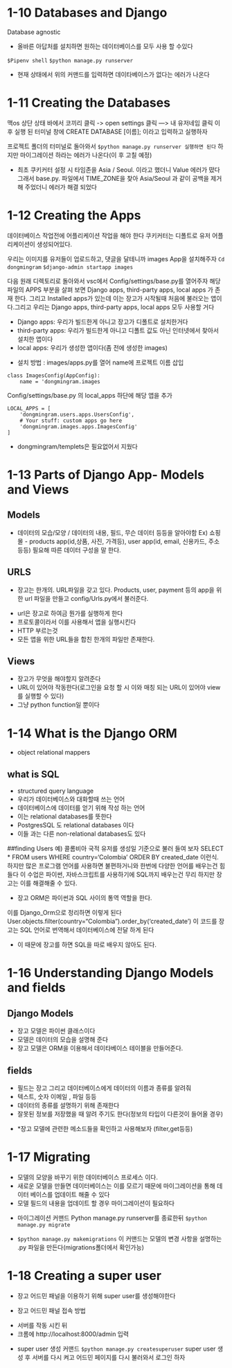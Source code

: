 # 1-10 Databases and Django

Database agnostic 
-  올바른 아답처를 설치하면 원하는 데이터베이스를 모두 사용 할 수있다

`$Pipenv shell`
`$python manage.py runserver`
* 현재 상태에서 위의 커맨드를 입력하면 데이타베이스가 없다는 에러가 나온다

# 1-11 Creating the Databases

맥os 상단 상태 바에서 코끼리 클릭 -> open settings 클릭 —> 내 유저네임 클릭
이 후 실행 된 터미널 창에
CREATE DATABASE [이름]; 이라고 입력하고 실행하자

프로젝트 폴더의 터미널로 돌아와서
`$python manage.py runserver 실행하면 된다`
하지만 마이그레이션 하라는 에러가 나온다(이 후 고칠 예정)

* 최초 쿠키커터 설정 시 타임존을 Asia / Seoul. 이라고 했더니 Value 에러가 떴다
그래서 base.py. 파일에서 TIME_ZONE을 찾아 Asia/Seoul 과 같이 공백을 제거 해 주었더니 에러가 
해결 되었다

# 1-12 Creating the Apps

데이터베이스 작업전에 어플리케이션 작업을 해야 한다
쿠키커터는 디폴트로 유저 어플리케이션이 생성되어있다.

우리는 이미지를 유저들이 업로드하고, 댓글을 달테니까 images App을 설치해주자
`Cd dongmingram`
`$django-admin startapp images`

다음 원래 디렉토리로 돌아와서
vsc에서 Config/settings/base.py를 열어주자
해당 파일의 APPS 부분을 살펴 보면
Django apps, third-party apps, local apps 가 존재 한다.
그리고 Installed apps가 있는데 이는 장고가 시작될때 처음에 불러오는 앱이다.그리고 우리는 Django apps, third-party apps, local apps 모두 사용할 거다
* Django apps: 우리가 빌드한게 아니고 장고가 디폴트로 설치한거다
* third-party apps: 우리가 빌드한게 아니고 디폴트 값도 아닌 인터넷에서 찾아서 설치한 앱이다
* local apps: 우리가 생성한 앱이다(좀 전에 생성한 images)
 - 설치 방법 : images/apps.py를 열어 name에 프로젝트 이름 삽입
```
class ImagesConfig(AppConfig):
    name = 'dongmingram.images
```
Config/settings/base.py 의 local_apps 하단에 해당 앱을 추가
```
LOCAL_APPS = [
    'dongmingram.users.apps.UsersConfig',
    # Your stuff: custom apps go here
    'dongmingram.images.apps.ImagesConfig'
]
```

* dongmingram/templets은 필요없어서 지웠다


# 1-13 Parts of Django App- Models and Views

## Models
- 데이터의 모습/모양 / 데이터의 내용, 필드, 무슨 데이터 등등을 알아야함
Ex) 쇼핑몰 - products app(id,상품, 사진, 가격등), user app(id, email, 신용카드, 주소 등등) 필요해 따른 데이터 구성을 말 한다.

## URLS
- 장고는 한개의. URL파일을 갖고 있다. Products, user, payment 등의 app을 위한 url 파일을 만들고 config/Urls.py에서 불러준다.
* url은 장고로 하여금 뭔가를 실행하게 한다
* 프로토콜이라서 이를 사용해서 앱을 실행시킨다
* HTTP 부르는것
* 모든 앱을 위한 URL들을 합친 한개의 파일만 존재한다.

## Views
* 장고가 무엇을 해야할지 알려준다
* URL이 있어야 작동한다(로그인을 요청 할 시 이와 매칭 되는 URL이 있어야 view를 실행할 수 있다)
* 그냥 python function일 뿐이다


# 1-14 What is the Django ORM
- object relational mappers

## what is SQL
- structured query language
- 우리가 데이터베이스와 대화할때 쓰는 언어
- 데이터베이스에 데이터를 얻기 위해 작성 하는 언어
- 이는 relational databases를 뜻한다
- PostgresSQL 도 relational databases 이다
- 이들 과는 다른 non-relational databases도 있다

##finding Users
예) 콜롬비아 국적 유저를 생성일 기준으로 불러 들여 보자
SELECT * FROM users WHERE country=‘Colombia’ ORDER BY created_date
이런식.
하지만 많은 프로그램 언어를 사용하면 불편하거니와 한번에 다양한 언어를 배우는건 힘들다
이 수업은 파이썬, 자바스크립트를 사용하기에 SQL까지 배우는건 무리
하지만 장고는 이를 해결해줄 수 있다.

* 장고 ORM은 파이썬과 SQL 사이의 통역 역할을 한다.

이를 Django_Orm으로 정리하면 이렇게 된다
User.objects.filter(country=“Colombia”).order_by(‘created_date’)
이 코드를 장고는 SQL 언어로 번역해서 데이터베이스에 전달 하게 된다

* 이 때문에 장고를 하면 SQL을 따로 배우지 않아도 된다.


# 1-16 Understanding Django Models and fields

## Django Models
- 장고 모델은 파이썬 클래스이다
- 모델은 데이터의 모습을 설명해 준다
- 장고 모델은 ORM을 이용해서 데이타베이스 테이블을 만들어준다.
## fields
- 필드는 장고 그리고 데이터베이스에게 데이터의 이름과 종류를 알려줘
- 텍스트, 숫자 이메일 , 파일 등등
- 데이터의 종류를 설명하기 위해 존재한다
- 잘못된 정보를 저장했을 때 알려 주기도 한다(정보의 타입이 다른것이 들어올 경우)
* *장고 모델에 관련한 메소드들을 확인하고 사용해보자 (filter,get등등)

# 1-17 Migrating
-  모델의 모양을 바꾸기 위한 데이터베이스 프로세스 이다.
-  새로운 모델을 만들면 데이터베이스는 이를 모르기 때문에 마이그레이션을 통해 데이터 베이스를 업데이트 해줄 수 있다
- 모델 필드의 내용을 업데이트 할 경우 마이그레이션이 필요하다
* 마이그레이션 커맨드
Python manage.py runserver를 종료한뒤
`$python manage.py migrate`

* `$python manage.py makemigrations`
이 커맨드는 모델의 변경 사항을 설명하는 .py 파일을 만든다(migrations폴더에서 확인가능)


# 1-18 Creating a super user
- 장고 어드민 패널을 이용하기 위해 super user를 생성해야한다
* 장고 어드민 패널 접속 방법
- 서버를 작동 시킨 뒤
- 크롬에 http://localhost:8000/admin 입력

* super user 생성 커맨드
`$python manage.py createsuperuser`
super user 생성 후 서버를 다시 켜고 어드민 페이지를 다시 불러와서 로그인 하자





